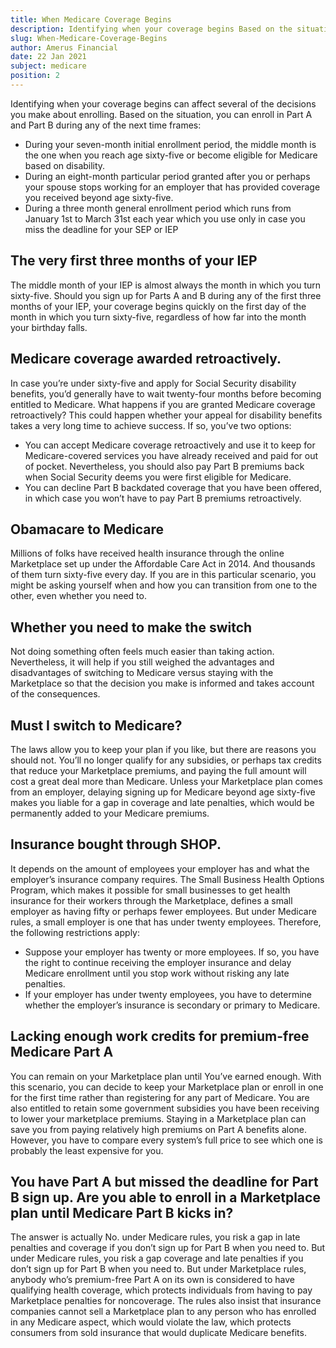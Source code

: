 ```yaml
---
title: When Medicare Coverage Begins
description: Identifying when your coverage begins Based on the situation, you can enroll in Medicare Part A and Medicare Part B
slug: When-Medicare-Coverage-Begins
author: Amerus Financial
date: 22 Jan 2021
subject: medicare
position: 2
---
```


Identifying when your coverage begins can affect several of the decisions you make about enrolling. Based on the situation, you can enroll in Part A and Part B during any of the next time frames:

- During your seven-month initial enrollment period, the middle month is the one when you reach age sixty-five or become eligible for Medicare based on disability.
- During an eight-month particular period granted after you or perhaps your spouse stops working for an employer that has provided coverage you received beyond age sixty-five.
- During a three month general enrollment period which runs from January 1st to March 31st each year which you use only in case you miss the deadline for your SEP or IEP

## The very first three months of your IEP

The middle month of your IEP is almost always the month in which you turn sixty-five. Should you sign up for Parts A and B during any of the first three months of your IEP, your coverage begins quickly on the first day of the month in which you turn sixty-five, regardless of how far into the month your birthday falls.

## Medicare coverage awarded retroactively.

In case you’re under sixty-five and apply for Social Security disability benefits, you’d generally have to wait twenty-four months before becoming entitled to
Medicare. What happens if you are granted Medicare coverage retroactively? This could happen whether your appeal for disability benefits takes a very long time to achieve success. If so, you’ve two options:

- You can accept Medicare coverage retroactively and use it to keep for Medicare-covered services you have already received and paid for out of pocket. Nevertheless, you should also pay Part B premiums back when Social Security deems you were first eligible for Medicare.
- You can decline Part B backdated coverage that you have been offered, in which case you won’t have to pay Part B premiums retroactively.

## Obamacare to Medicare

Millions of folks have received health insurance through the online Marketplace set up under the Affordable Care Act in 2014. And thousands of them turn sixty-five every day. If you are in this particular scenario, you might be asking yourself when and how you can transition from one to the other, even whether you need to.

## Whether you need to make the switch

Not doing something often feels much easier than taking action. Nevertheless, it will help if you still weighed the advantages and disadvantages of switching to Medicare versus staying with the Marketplace so that the decision you make is informed and takes account of the consequences.

## Must I switch to Medicare?

The laws allow you to keep your plan if you like, but there are reasons you should not. You’ll no longer qualify for any subsidies, or perhaps tax credits that reduce your Marketplace premiums, and paying the full amount will cost a great deal more than Medicare. Unless your Marketplace plan comes from an employer, delaying signing up for Medicare beyond age sixty-five makes you liable for a gap in coverage and late penalties, which would be permanently added to your Medicare premiums.

## Insurance bought through SHOP.

It depends on the amount of employees your employer has and what the employer’s insurance company requires. The Small Business Health Options Program, which makes it possible for small businesses to get health insurance for their workers through the Marketplace, defines a small employer as having fifty or perhaps fewer employees. But under Medicare rules, a small employer is one that has under twenty employees. Therefore, the following restrictions apply:

- Suppose your employer has twenty or more employees. If so, you have the right to continue receiving the employer insurance and delay Medicare enrollment until you stop work without risking any late penalties.
- If your employer has under twenty employees, you have to determine whether the employer’s insurance is secondary or primary to Medicare.

## Lacking enough work credits for premium-free Medicare Part A

You can remain on your Marketplace plan until You’ve earned enough. With this scenario, you can decide to keep your Marketplace plan or enroll in one for the first time rather than registering for any part of Medicare. You are also entitled to retain some government subsidies you have been receiving to lower your marketplace premiums. Staying in a Marketplace plan can save you from paying relatively high premiums on Part A benefits alone. However, you have to compare every system’s full price to see which one is probably the least expensive for you.

## You have Part A but missed the deadline for Part B sign up. Are you able to enroll in a Marketplace plan until Medicare Part B kicks in?

The answer is actually No. under Medicare rules, you risk a gap in late penalties and coverage if you don’t sign up for Part B when you need to. But under Medicare rules, you risk a gap coverage and late penalties if you don’t sign up for Part B when you need to. But under Marketplace rules, anybody who’s premium-free Part A on its own is considered to have qualifying health coverage, which protects individuals from having to pay Marketplace penalties for noncoverage. The rules also insist that insurance companies cannot sell a Marketplace plan to any person who has enrolled in any Medicare aspect, which would violate the law, which protects consumers from sold insurance that would duplicate Medicare benefits.
